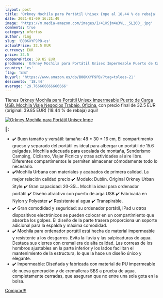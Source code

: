 ```yaml
---
layout: post
title: 'Orkney Mochila para Portátil Unisex Impe al 18.44 % de rebaja'
date: 2021-01-09 16:21:49
image: 'https://m.media-amazon.com/images/I/41XSjm4e3VL._SL200_.jpg'
comments: true
category: ofertas
author: ring
slug: 'B08KXYF9PB-es'
actualPrice: 32.5 EUR
currency: EUR
price: 32.5
comparePrice: 39.85 EUR
prodname: 'Orkney Mochila para Portátil Unisex Impermeable Puerto de Carga USB. Mochila Viaje  Negocios  Trabajo. Oficina.'
country: 'es'
flag: '🇪🇸'
buyurl: 'https://www.amazon.es/dp/B08KXYF9PB/?tag=tolees-21'
descuento: '18.44'
average: '29.766666666666666'
---
```


Tienes [Orkney Mochila para Portátil Unisex Impermeable Puerto de Carga USB. Mochila Viaje  Negocios  Trabajo. Oficina.](https://www.amazon.es/dp/B08KXYF9PB/?tag=tolees-21) con precio final de  32.5 EUR (original: 39.85 EUR) (18.44 %  de rebaja) aqui!

[![Orkney Mochila para Portátil Unisex Impe](https://m.media-amazon.com/images/I/41XSjm4e3VL._SL200_.jpg)](https://www.amazon.es/dp/B08KXYF9PB/?tag=tolees-21)

🔎:

- ✔️ Buen tamaño y versátil: tamaño: 48 * 30 * 16 cm, El compartimento grueso y separado del portátil es ideal para albergar un portátil de 15.6 pulgadas. Mochila adecuada para escalada de montaña, Senderismo Camping, Ciclismo, Viajar Picnics y otras actividades al aire libre. Diferentes compartimentos le permiten almacenar cómodamente todo lo necesario.
- ✔️Mochila Urbana con materiales y acabados de primera calidad. La mejor relación calidad precio ✔️ Modelo: Dublín. Original Orkney Urban Style.✔️ Gran capacidad: 20-35L. Mochila ideal para ordenador portátil.✔️ Diseño atractivo con puerto de arga USB ✔️ Fabricada en Nylon y Polyester ✔️ Resistente al agua ✔️ Transpirable.
- ✔️ Gran comodidad y seguridad: su ordenador portátil, iPad u otros dispositivos electrónicos se pueden colocar en un compartimiento que absorba los golpes. El diseño de la parte trasera proporciona un soporte adicional para la espalda y máxima comodidad.
- ✔️ Mochila para ordenador portátil está hecha de material impermeable y resistente a los desgarros. Evita la lluvia y las salpicaduras de agua. Destaca sus cierres con cremallera de alta calidad. Las correas de los hombros ajustables en la parte inferior y los lados facilitan el mantenimiento de la estructura, lo que la hace un diseño único y elegante.
- ✔️ Impermeable: Diseñada y fabricada con material de PU impermeable de nueva generación y de cremalleras SBS a prueba de agua, completamente cerradas, que aseguran que no entre una sola gota en la bolsa.

[Comprar!!!](https://www.amazon.es/dp/B08KXYF9PB/?tag=tolees-21)
